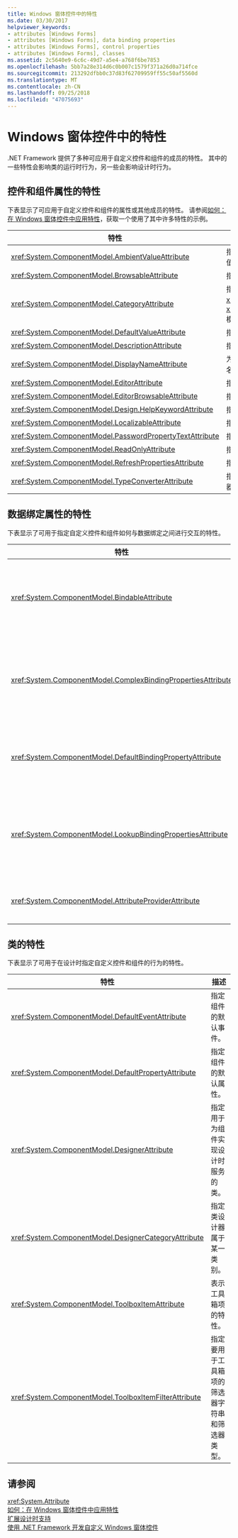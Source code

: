 ```yaml
---
title: Windows 窗体控件中的特性
ms.date: 03/30/2017
helpviewer_keywords:
- attributes [Windows Forms]
- attributes [Windows Forms], data binding properties
- attributes [Windows Forms], control properties
- attributes [Windows Forms], classes
ms.assetid: 2c5640e9-6c6c-49d7-a5e4-a768f6be7853
ms.openlocfilehash: 5bb7a28e314d6c0b007c1579f371a26d0a714fce
ms.sourcegitcommit: 213292dfbb0c37d83f62709959ff55c50af5560d
ms.translationtype: MT
ms.contentlocale: zh-CN
ms.lasthandoff: 09/25/2018
ms.locfileid: "47075693"
---
```

# <a name="attributes-in-windows-forms-controls"></a>Windows 窗体控件中的特性
.NET Framework 提供了多种可应用于自定义控件和组件的成员的特性。 其中的一些特性会影响类的运行时行为，另一些会影响设计时行为。  
  
## <a name="attributes-for-control-and-component-properties"></a>控件和组件属性的特性  
 下表显示了可应用于自定义控件和组件的属性或其他成员的特性。 请参阅[如何：在 Windows 窗体控件中应用特性](../../../../docs/framework/winforms/controls/how-to-apply-attributes-in-windows-forms-controls.md)，获取一个使用了其中许多特性的示例。  
  
|特性|描述|  
|---------------|-----------------|  
|<xref:System.ComponentModel.AmbientValueAttribute>|指定要传递给属性的值，以使该属性从另一个源中获取其值。 这称为“环境”。|  
|<xref:System.ComponentModel.BrowsableAttribute>|指定属性或事件是否应在“属性”窗口中显示。|  
|<xref:System.ComponentModel.CategoryAttribute>|指定在其中进行分组的属性或事件时显示在类别的名称<xref:System.Windows.Forms.PropertyGrid>控件设置为<xref:System.Windows.Forms.PropertySort.Categorized>模式。|  
|<xref:System.ComponentModel.DefaultValueAttribute>|指定属性的默认值。|  
|<xref:System.ComponentModel.DescriptionAttribute>|指定属性或事件的说明。|  
|<xref:System.ComponentModel.DisplayNameAttribute>|为属性、事件或不采用参数的 `public void` 方法指定显示名称。|  
|<xref:System.ComponentModel.EditorAttribute>|指定用于更改属性的编辑器。|  
|<xref:System.ComponentModel.EditorBrowsableAttribute>|指定可在编辑器中查看的属性或方法。|  
|<xref:System.ComponentModel.Design.HelpKeywordAttribute>|指定类或成员的上下文关键字。|  
|<xref:System.ComponentModel.LocalizableAttribute>|指定是否应本地化某一属性。|  
|<xref:System.ComponentModel.PasswordPropertyTextAttribute>|指示对象的文本表示形式被星号等字符隐匿。|  
|<xref:System.ComponentModel.ReadOnlyAttribute>|指定此特性绑定到的属性在设计时是只读还是可读/写。|  
|<xref:System.ComponentModel.RefreshPropertiesAttribute>|指示关联的属性值更改时应刷新属性网格。|  
|<xref:System.ComponentModel.TypeConverterAttribute>|指定对于此属性绑定到的对象要使用哪种类型作为转换器。|  
  
## <a name="attributes-for-data-binding-properties"></a>数据绑定属性的特性  
 下表显示了可用于指定自定义控件和组件如何与数据绑定之间进行交互的特性。  
  
|特性|描述|  
|---------------|-----------------|  
|<xref:System.ComponentModel.BindableAttribute>|指定属性是否通常用于绑定。|  
|<xref:System.ComponentModel.ComplexBindingPropertiesAttribute>|指定组件的数据源和数据成员属性。|  
|<xref:System.ComponentModel.DefaultBindingPropertyAttribute>|指定组件的默认绑定属性。|  
|<xref:System.ComponentModel.LookupBindingPropertiesAttribute>|指定组件的数据源和数据成员属性。|  
|<xref:System.ComponentModel.AttributeProviderAttribute>|启用特性重定向。|  
  
## <a name="attributes-for-classes"></a>类的特性  
 下表显示了可用于在设计时指定自定义控件和组件的行为的特性。  
  
|特性|描述|  
|---------------|-----------------|  
|<xref:System.ComponentModel.DefaultEventAttribute>|指定组件的默认事件。|  
|<xref:System.ComponentModel.DefaultPropertyAttribute>|指定组件的默认属性。|  
|<xref:System.ComponentModel.DesignerAttribute>|指定用于为组件实现设计时服务的类。|  
|<xref:System.ComponentModel.DesignerCategoryAttribute>|指定类设计器属于某一类别。|  
|<xref:System.ComponentModel.ToolboxItemAttribute>|表示工具箱项的特性。|  
|<xref:System.ComponentModel.ToolboxItemFilterAttribute>|指定要用于工具箱项的筛选器字符串和筛选器类型。|  
  
## <a name="see-also"></a>请参阅  
 <xref:System.Attribute>  
 [如何：在 Windows 窗体控件中应用特性](../../../../docs/framework/winforms/controls/how-to-apply-attributes-in-windows-forms-controls.md)  
 [扩展设计时支持](https://msdn.microsoft.com/library/d6ac8a6a-42fd-4bc8-bf33-b212811297e2)  
 [使用 .NET Framework 开发自定义 Windows 窗体控件](../../../../docs/framework/winforms/controls/developing-custom-windows-forms-controls.md)
